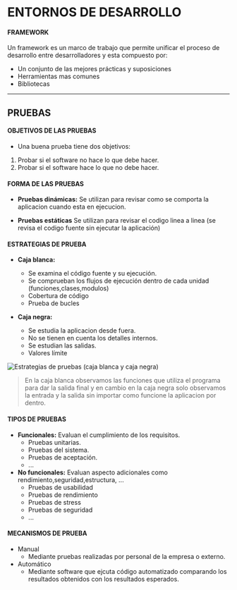 # ENTORNOS DE DESARROLLO

####  FRAMEWORK

Un framework es un marco de trabajo que permite unificar el proceso de desarrollo entre desarrolladores y esta compuesto por:


- Un conjunto de las mejores prácticas y suposiciones
- Herramientas mas comunes
- Bibliotecas


------------




## PRUEBAS

####  OBJETIVOS DE LAS PRUEBAS

- Una buena prueba tiene dos objetivos:
1.  Probar si el software no hace lo que debe hacer.
2.  Probar si el software hace lo que no debe hacer.

#### FORMA DE LAS PRUEBAS

- **Pruebas dinámicas:** Se utilizan para revisar como se comporta la aplicacion cuando esta en ejecucion.

- **Pruebas estáticas** Se utilizan para revisar el codigo linea a linea (se revisa el codigo fuente sin ejecutar la aplicación)


#### ESTRATEGIAS DE PRUEBA

- **Caja blanca:** 
	- Se examina el código fuente y su ejecución.
	- Se comprueban los flujos de ejecución dentro de cada unidad (funciones,clases,modulos)
	- Cobertura de código
	- Prueba de bucles

- **Caja negra:** 
	- Se estudia la aplicacion desde fuera.
	- No se tienen en cuenta los detalles internos.
	- Se estudian las salidas.
	- Valores límite


![Estrategias de pruebas (caja blanca y caja negra)](http://jamj2000.github.io/entornosdesarrollo/3/assets/caja_blanca-caja_negra.png "Estrategias de pruebas (caja blanca y caja negra)")

> En la caja blanca observamos las funciones que utiliza el programa para dar la salida final y en cambio en la caja negra solo observamos la entrada y la salida sin importar como funcione la aplicacion por dentro.

####  TIPOS DE PRUEBAS

- **Funcionales:** Evaluan el cumplimiento de los requisitos.
	- Pruebas unitarias.
	- Pruebas del sistema.
	- Pruebas de aceptación.
	- ...
- **No funcionales:** Evaluan aspecto adicionales como rendimiento,seguridad,estructura, ...
	- Pruebas de usabilidad
	- Pruebas de rendimiento
	- Pruebas de stress
	- Pruebas de seguridad
	- ...

#### MECANISMOS DE PRUEBA

- Manual
	- Mediante pruebas realizadas por personal de la empresa o externo.
- Automático
	- Mediante software que ejcuta código automatizado comparando los resultados obtenidos con los resultados esperados.
